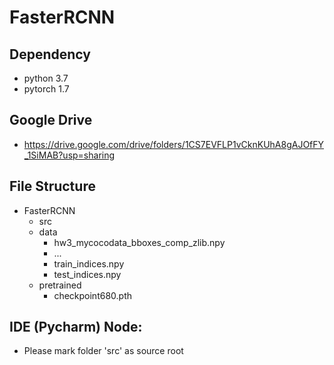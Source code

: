 # FasterRCNN

## Dependency
- python 3.7
- pytorch 1.7

## Google Drive
- https://drive.google.com/drive/folders/1CS7EVFLP1vCknKUhA8gAJOfFY_1SiMAB?usp=sharing

## File Structure 
- FasterRCNN
	+ src
	+ data
		- hw3_mycocodata_bboxes_comp_zlib.npy
		- ...
		- train_indices.npy
		- test_indices.npy
	+ pretrained
	    - checkpoint680.pth

## IDE (Pycharm) Node:
- Please mark folder 'src' as source root